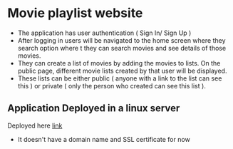 # Movie playlist website

- The application has user authentication ( Sign In/ Sign Up )
- After logging in users will be navigated to the home screen where they  search option where t they can search movies and see details of those movies.  
- They can create a list of movies by adding the movies to lists.
On the public page, different movie lists created by that user will be displayed. 
- These lists can be either public ( anyone with a link to the list can see this ) or private ( only the person who created can see this list ).

## Application Deployed in a linux server

Deployed here [link](http://194.195.118.196/) 

- It doesn't have a domain name and SSL certificate for now

